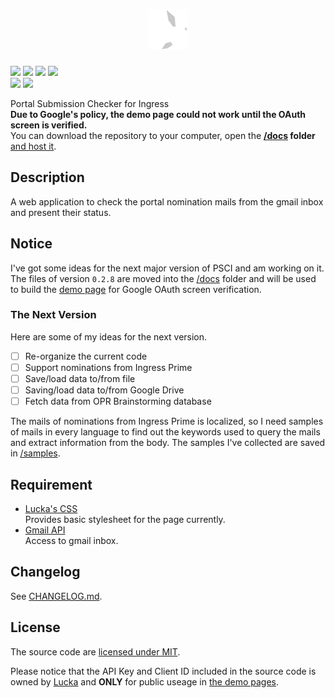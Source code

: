 <h1 align=center><img height=64px src="./src/logo.svg" link="#"/></h1>

[![](https://img.shields.io/badge/version-0.2.8-green.svg)](./CHANGELOG.md "Changelog") [![](https://img.shields.io/badge/demo-unavailable-red.svg)](https://lucka.moe/PSCI "Demo") [![](https://img.shields.io/badge/author-Lucka-2578B5.svg)](https://lucka.moe "Author") [![](https://img.shields.io/badge/license-MIT-A31F34.svg)](./LICENSE "License")  
[![](https://img.shields.io/badge/safari-support-brightgreen.svg)](https://www.apple.com/safari/ "Safari Support") [![](https://img.shields.io/badge/chrome-support-brightgreen.svg)]("https://www.google.com/chrome/ "Chrome Support")<!-- [![](https://img.shields.io/badge/firefox-support-brightgreen.svg)]("https://www.mozilla.org/firefox/ "Firefox Support") [![](https://img.shields.io/badge/edge-support-brightgreen.svg)]("https://www.microsoft.com/windows/microsoft-edge "Edge Support") [![](https://img.shields.io/badge/ie-broken-red.svg)]("http://microsoft.com/ie "IE Broken") [![](https://img.shields.io/badge/opera-support-brightgreen.svg)]("https://www.opera.com/ "Opera Support")-->

Portal Submission Checker for Ingress  
**Due to Google's policy, the demo page could not work until the OAuth screen is verified.**  
You can download the repository to your computer, open the **[/docs](./docs) folder** [and host it](https://developers.google.com/gmail/api/quickstart/js "Browser Quickstart | Gmail API | Google Developers").
</p>

## Description
A web application to check the portal nomination mails from the gmail inbox and present their status.

## Notice
I've got some ideas for the next major version of PSCI and am working on it. The files of version `0.2.8` are moved into the [/docs](./docs) folder and will be used to build the [demo page](https://lucka.moe/PSCI) for Google OAuth screen verification.

### The Next Version
Here are some of my ideas for the next version.
- [ ] Re-organize the current code
- [ ] Support nominations from Ingress Prime
- [ ] Save/load data to/from file
- [ ] Saving/load data to/from Google Drive
- [ ] Fetch data from OPR Brainstorming database

The mails of nominations from Ingress Prime is localized, so I need samples of mails in every language to find out the keywords used to query the mails and extract information from the body. The samples I've collected are saved in [/samples](./samples).

## Requirement
- [Lucka's CSS](https://github.com/lucka-me/toolkit/tree/master/Web/CSS)  
  Provides basic stylesheet for the page currently.
- [Gmail API](https://developers.google.com/gmail/api/)  
  Access to gmail inbox.

## Changelog
See [CHANGELOG.md](./CHANGELOG.md).

## License
The source code are [licensed under MIT](./LICENSE).

Please notice that the API Key and Client ID included in the source code is owned by [Lucka](https://github.com/lucka-me) and **ONLY** for public useage in [the demo pages](http://lucka.moe/PSCI/).
